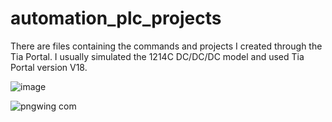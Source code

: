 # automation_plc_projects
There are files containing the commands and projects I created through the Tia Portal. I usually simulated the 1214C DC/DC/DC model and used Tia Portal version V18.

![image](https://github.com/mkiyar/automation_plc_projects/assets/67290215/adbf1913-4a33-40ab-888f-309f7e1d4cc1)

![pngwing com](https://github.com/mkiyar/automation_plc_projects/assets/67290215/d1963434-e2bd-4b85-9f4e-08d76f385682)
